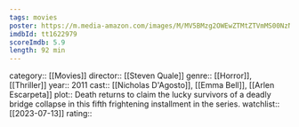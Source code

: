 ```yaml
---
tags: movies
poster: https://m.media-amazon.com/images/M/MV5BMzg2OWEwZTMtZTVmMS00NzNiLTlkYTgtZTE1ODVjYWJlZmVkXkEyXkFqcGdeQXVyNzE4Mzg0NzI@._V1_SX300.jpg
imdbId: tt1622979
scoreImdb: 5.9
length: 92 min
---
```


category:: [[Movies]]
director:: [[Steven Quale]]
genre:: [[Horror]], [[Thriller]]
year:: 2011
cast:: [[Nicholas D'Agosto]], [[Emma Bell]], [[Arlen Escarpeta]]
plot:: Death returns to claim the lucky survivors of a deadly bridge collapse in this fifth frightening installment in the series.
watchlist:: [[2023-07-13]]
rating::

